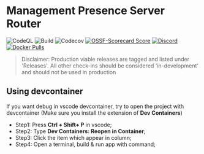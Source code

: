 # Management Presence Server Router
![CodeQL](https://img.shields.io/github/actions/workflow/status/open-amt-cloud-toolkit/mps-router/codeql-analysis.yml?style=for-the-badge&label=CodeQL&logo=github)
![Build](https://img.shields.io/github/actions/workflow/status/open-amt-cloud-toolkit/mps-router/go.yml?style=for-the-badge&logo=github)
![Codecov](https://img.shields.io/codecov/c/github/open-amt-cloud-toolkit/mps-router?style=for-the-badge&logo=codecov)
[![OSSF-Scorecard Score](https://img.shields.io/ossf-scorecard/github.com/open-amt-cloud-toolkit/mps-router?style=for-the-badge&label=OSSF%20Score)](https://api.securityscorecards.dev/projects/github.com/open-amt-cloud-toolkit/mps-router)
[![Discord](https://img.shields.io/discord/1063200098680582154?style=for-the-badge&label=Discord&logo=discord&logoColor=white&labelColor=%235865F2&link=https%3A%2F%2Fdiscord.gg%2FDKHeUNEWVH)](https://discord.gg/DKHeUNEWVH)
[![Docker Pulls](https://img.shields.io/docker/pulls/intel/oact-mpsrouter?style=for-the-badge&logo=docker)](https://hub.docker.com/r/intel/oact-mpsrouter)

> Disclaimer: Production viable releases are tagged and listed under 'Releases'.  All other check-ins should be considered 'in-development' and should not be used in production

## Using devcontainer

If you want debug in vscode devcontainer, try to open the project with devcontainer (Make sure you install the extension of **Dev Containers**)

- Step1: Press **Ctrl + Shift+ P** in vscode;
- Step2: Type **Dev Containers: Reopen in Container**;
- Step3: Click the item which appear in column;
- Step4: Open a terminal, build & run app with command;

<br>